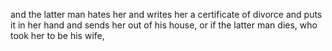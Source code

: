 and the latter man hates her and writes her a certificate of divorce and puts it in her hand and sends her out of his house, or if the latter man dies, who took her to be his wife,
